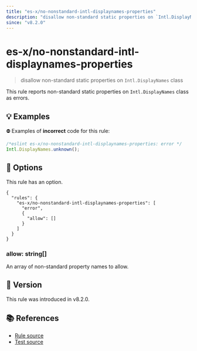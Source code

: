 ```yaml
---
title: "es-x/no-nonstandard-intl-displaynames-properties"
description: "disallow non-standard static properties on `Intl.DisplayNames` class"
since: "v8.2.0"
---
```


# es-x/no-nonstandard-intl-displaynames-properties
> disallow non-standard static properties on `Intl.DisplayNames` class

This rule reports non-standard static properties on `Intl.DisplayNames` class as errors.

## 💡 Examples

⛔ Examples of **incorrect** code for this rule:

<eslint-playground type="bad">

```js
/*eslint es-x/no-nonstandard-intl-displaynames-properties: error */
Intl.DisplayNames.unknown();
```

</eslint-playground>

## 🔧 Options

This rule has an option.

```jsonc
{
  "rules": {
    "es-x/no-nonstandard-intl-displaynames-properties": [
      "error",
      {
        "allow": []
      }
    ]
  }
}
```

### allow: string[]

An array of non-standard property names to allow.

## 🚀 Version

This rule was introduced in v8.2.0.

## 📚 References

- [Rule source](https://github.com/eslint-community/eslint-plugin-es-x/blob/master/lib/rules/no-nonstandard-intl-displaynames-properties.js)
- [Test source](https://github.com/eslint-community/eslint-plugin-es-x/blob/master/tests/lib/rules/no-nonstandard-intl-displaynames-properties.js)

